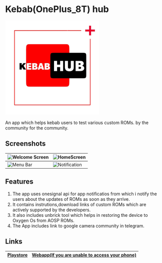 
# Kebab(OnePlus_8T) hub
<img src = "assets/icon.png"  width= "300">

 

An app which helps kebab users to test various custom ROMs.
by the community for the community.
## Screenshots
![Welcome Screen](https://telegra.ph//file/287e5d95d70952c8d4fb4.jpg)|![HomeScreen](https://telegra.ph//file/c2d5e09bcb5fc2be7600e.jpg)
---------------------------------------------------------------------|-----------------------------------------------------------------
![Menu Bar](https://telegra.ph//file/251a4ec5cdc89cf2c45a9.jpg)|![Notification](https://telegra.ph//file/0413fc55b8b82f5f5bf39.jpg)

## Features

1. The app uses onesignal api for app notificatios from which i notify the users about the updates of ROMs as soon as they arrive.
2. It contains instrutions,download links of custom ROMs which are actively supported by the developers.
3. It also includes unbrick tool which helps in restoring the device to Oxygen Os from AOSP ROMs.
4. The App includes link to google camera community in telegram.
## Links
[**Playstore**](https://play.google.com/store/apps/details?id=com.shark.KebabHub)|[**Webapp**(If you are unable to access your phone)](https://kebabhubweb.web.app)
---------------------------------------------------------------------------------|----------------------------------------------




